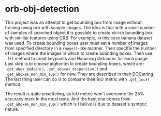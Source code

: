 # orb-obj-detection

This project was an attempt to get bounding box from image without training
using orb with sample images. The idea is that with a small number of samples of searched
object it is possible to create ok-ish bounding box with simillar features using [ORB](https://github.com/orb-community/orb).  For example, in this case banana dataset was
used. To create bounding boxes user must set a number of images from specified directory
in a `range()`-like manner. Then specifie the number of images where the images in which 
to create bounding boxes. Then use `.fit` method to creat keypoints and Hamming distances
for each image. Last step is to choose alghoritm to create bounding boxes, which are:
`.get_abox_median()`, `.get_aboxes_dispersion()` and `.get_aboxes_non_min_sup()` for now. They are 
described in their DOCstring. The last thing user can do is to compare their IoU metric with `.get_iou()`
method.

The result is quite unsetteling, as IoU metric won't overcome the 25% accuracy mark in the most tests. And the best one
comes from `.get_aboxes_non_min_sup()` which is I belive is due to dataset's syntetic nature.
